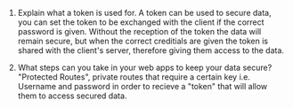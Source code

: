 1.  Explain what a token is used for. 
    A token can be used to secure data, you can set the token to be exchanged with the client if the correct password is given. Without the reception of the token the data will remain secure, but when the correct creditials are given the token is shared with the client's server, therefore giving them access to the data.

2.  What steps can you take in your web apps to keep your data secure?
    "Protected Routes", private routes that require a certain key i.e. Username and password in order to recieve a "token" that will allow them to access secured data.
